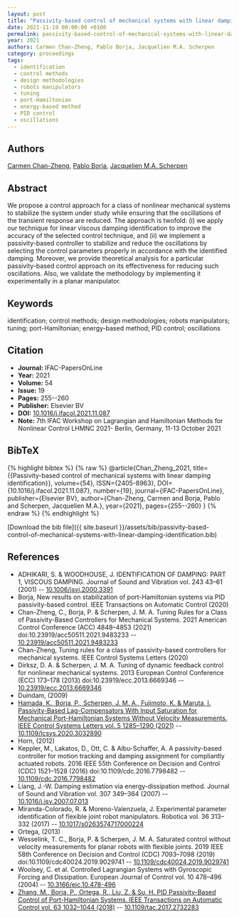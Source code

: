 ```yaml
---
layout: post
title: "Passivity-based control of mechanical systems with linear damping identification"
date: 2021-11-19 00:00:00 +0100
permalink: passivity-based-control-of-mechanical-systems-with-linear-damping-identification
year: 2021
authors: Carmen Chan-Zheng, Pablo Borja, Jacquelien M.A. Scherpen
category: proceedings
tags:
  - identification
  - control methods
  - design methodologies
  - robots manipulators
  - tuning
  - port-Hamiltonian
  - energy-based method
  - PID control
  - oscillations
---
```

 
## Authors
[Carmen Chan-Zheng](authors/carmen-chan-zheng), [Pablo Borja](authors/luis-pablo-borja), [Jacquelien M.A. Scherpen](authors/jacquelien-m-a-scherpen)
 
## Abstract
We propose a control approach for a class of nonlinear mechanical systems to stabilize the system under study while ensuring that the oscillations of the transient response are reduced. The approach is twofold: (i) we apply our technique for linear viscous damping identification to improve the accuracy of the selected control technique, and (ii) we implement a passivity-based controller to stabilize and reduce the oscillations by selecting the control parameters properly in accordance with the identified damping. Moreover, we provide theoretical analysis for a particular passivity-based control approach on its effectiveness for reducing such oscillations. Also, we validate the methodology by implementing it experimentally in a planar manipulator.
 
## Keywords
identification; control methods; design methodologies; robots manipulators; tuning; port-Hamiltonian; energy-based method; PID control; oscillations
 
## Citation
- **Journal:** IFAC-PapersOnLine
- **Year:** 2021
- **Volume:** 54
- **Issue:** 19
- **Pages:** 255--260
- **Publisher:** Elsevier BV
- **DOI:** [10.1016/j.ifacol.2021.11.087](https://doi.org/10.1016/j.ifacol.2021.11.087)
- **Note:** 7th IFAC Workshop on Lagrangian and Hamiltonian Methods for Nonlinear Control LHMNC 2021- Berlin, Germany, 11-13 October 2021
 
## BibTeX
{% highlight bibtex %}
{% raw %}
@article{Chan_Zheng_2021,
  title={{Passivity-based control of mechanical systems with linear damping identification}},
  volume={54},
  ISSN={2405-8963},
  DOI={10.1016/j.ifacol.2021.11.087},
  number={19},
  journal={IFAC-PapersOnLine},
  publisher={Elsevier BV},
  author={Chan-Zheng, Carmen and Borja, Pablo and Scherpen, Jacquelien M.A.},
  year={2021},
  pages={255--260}
}
{% endraw %}
{% endhighlight %}
 
[Download the bib file]({{ site.baseurl }}/assets/bib/passivity-based-control-of-mechanical-systems-with-linear-damping-identification.bib)
 
## References
- ADHIKARI, S. & WOODHOUSE, J. IDENTIFICATION OF DAMPING: PART 1, VISCOUS DAMPING. Journal of Sound and Vibration vol. 243 43–61 (2001) -- [10.1006/jsvi.2000.3391](https://doi.org/10.1006/jsvi.2000.3391)
- Borja, New results on stabilization of port-Hamiltonian systems via PID passivity-based control. IEEE Transactions on Automatic Control (2020)
- Chan-Zheng, C., Borja, P. & Scherpen, J. M. A. Tuning Rules for a Class of Passivity-Based Controllers for Mechanical Systems. 2021 American Control Conference (ACC) 4848–4853 (2021) doi:10.23919/acc50511.2021.9483233 -- [10.23919/acc50511.2021.9483233](https://doi.org/10.23919/acc50511.2021.9483233)
- Chan-Zheng, Tuning rules for a class of passivity-based controllers for mechanical systems. IEEE Control Systems Letters (2020)
- Dirksz, D. A. & Scherpen, J. M. A. Tuning of dynamic feedback control for nonlinear mechanical systems. 2013 European Control Conference (ECC) 173–178 (2013) doi:10.23919/ecc.2013.6669346 -- [10.23919/ecc.2013.6669346](https://doi.org/10.23919/ecc.2013.6669346)
- Duindam, (2009)
- [Hamada, K., Borja, P., Scherpen, J. M. A., Fujimoto, K. & Maruta, I. Passivity-Based Lag-Compensators With Input Saturation for Mechanical Port-Hamiltonian Systems Without Velocity Measurements. IEEE Control Systems Letters vol. 5 1285–1290 (2021)](passivity-based-lag-compensators-with-input-saturation-for-mechanical-port-hamiltonian-systems-without-velocity-measurements0) -- [10.1109/lcsys.2020.3032890](https://doi.org/10.1109/lcsys.2020.3032890)
- Horn, (2012)
- Keppler, M., Lakatos, D., Ott, C. & Albu-Schaffer, A. A passivity-based controller for motion tracking and damping assignment for compliantly actuated robots. 2016 IEEE 55th Conference on Decision and Control (CDC) 1521–1528 (2016) doi:10.1109/cdc.2016.7798482 -- [10.1109/cdc.2016.7798482](https://doi.org/10.1109/cdc.2016.7798482)
- Liang, J.-W. Damping estimation via energy-dissipation method. Journal of Sound and Vibration vol. 307 349–364 (2007) -- [10.1016/j.jsv.2007.07.013](https://doi.org/10.1016/j.jsv.2007.07.013)
- Miranda-Colorado, R. & Moreno-Valenzuela, J. Experimental parameter identification of flexible joint robot manipulators. Robotica vol. 36 313–332 (2017) -- [10.1017/s0263574717000224](https://doi.org/10.1017/s0263574717000224)
- Ortega, (2013)
- Wesselink, T. C., Borja, P. & Scherpen, J. M. A. Saturated control without velocity measurements for planar robots with flexible joints. 2019 IEEE 58th Conference on Decision and Control (CDC) 7093–7098 (2019) doi:10.1109/cdc40024.2019.9029741 -- [10.1109/cdc40024.2019.9029741](https://doi.org/10.1109/cdc40024.2019.9029741)
- Woolsey, C. et al. Controlled Lagrangian Systems with Gyroscopic Forcing and Dissipation. European Journal of Control vol. 10 478–496 (2004) -- [10.3166/ejc.10.478-496](https://doi.org/10.3166/ejc.10.478-496)
- [Zhang, M., Borja, P., Ortega, R., Liu, Z. & Su, H. PID Passivity-Based Control of Port-Hamiltonian Systems. IEEE Transactions on Automatic Control vol. 63 1032–1044 (2018)](pid-passivity-based-control-of-port-hamiltonian-systems) -- [10.1109/tac.2017.2732283](https://doi.org/10.1109/tac.2017.2732283)

